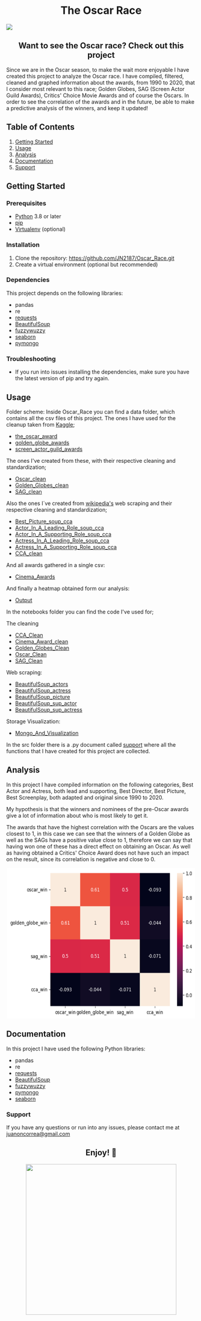 # <center> The Oscar Race </center>



<center><img src= "https://www.towncenterzumpango.com.mx/wp-content/uploads/2020/01/premios-oscar-2020.jpg" style="display: block; margin: 0 auto;"></center>

## <center> Want to see the Oscar race? Check out this project </center>

Since we are in the Oscar season, to make the wait more enjoyable I have created this project to analyze the Oscar race. I have compiled, filtered, cleaned and graphed information about the awards, from 1990 to 2020, that I consider most relevant to this race; Golden Globes, SAG (Screen Actor Guild Awards), Critics' Choice Movie Awards and of course the Oscars. In order to see the correlation of the awards and in the future, be able to make a predictive analysis of the winners, and keep it updated!

## Table of Contents
1. [Getting Started](#getting-started)
2. [Usage](#usage)
3. [Analysis](#analysis)
4. [Documentation](#documentation)
5. [Support](#support)

## Getting Started

### Prerequisites

- [Python](https://www.python.org/downloads/) 3.8 or later
- [pip](https://pip.pypa.io/en/stable/installation/)
- [Virtualenv](https://virtualenv.pypa.io/en/latest/) (optional)

### Installation

1. Clone the repository:
https://github.com/JN2187/Oscar_Race.git
2. Create a virtual environment (optional but recommended)

### Dependencies

This project depends on the following libraries:
- pandas
- re
- [requests](https://pypi.org/project/requests/)
- [BeautifulSoup](https://pypi.org/project/beautifulsoup4/)
- [fuzzywuzzy](https://pypi.org/project/fuzzywuzzy/)
- [seaborn](https://pypi.org/project/seaborn/)
- [pymongo](https://pypi.org/project/pymongo/)

### Troubleshooting

- If you run into issues installing the dependencies, make sure you have the latest version of pip and try again.


## Usage

Folder scheme: Inside Oscar_Race you can find a data folder, which contains all the csv files of this project. The ones I have used for the cleanup taken from [Kaggle](https://www.kaggle.com/);
- [the_oscar_award](https://www.kaggle.com/datasets/unanimad/the-oscar-award)
- [golden_globe_awards](https://www.kaggle.com/datasets/unanimad/golden-globe-awards)
- [screen_actor_guild_awards](https://www.kaggle.com/datasets/unanimad/screen-actors-guild-awards)

The ones I've created from these, with their respective cleaning and standardization;
- [Oscar_clean](data/Oscar_clean.csv)
- [Golden_Globes_clean](data/Golden_Globes_clean.csv)
- [SAG_clean](data/AG_clean.csv)

Also the ones I´ve created from [wikipedia's](https://en.wikipedia.org/wiki/Critics%27_Choice_Movie_Awards#Categories) web scraping and their respective cleaning and standardization;
- [Best_Picture_soup_cca](data/Best_Picture_soup_cca.csv)
- [Actor_In_A_Leading_Role_soup_cca](data/Actor_In_A_Leading_Role_soup_cca.csv)
- [Actor_In_A_Supporting_Role_soup_cca](data/Actor_In_A_Supporting_Role_soup_cca.csv)
- [Actress_In_A_Leading_Role_soup_cca](data/Actress_In_A_Leading_Role_soup_cca.csv)
- [Actress_In_A_Supporting_Role_soup_cca](data/Actress_In_A_Supporting_Role_soup_cca.csv)
- [CCA_clean](data/CCA_clean.csv)

And all awards gathered in a single csv:
- [Cinema_Awards](data/Cinema_Awards.csv)

And finally a heatmap obtained form our analysis:
- [Output](data/output.png)

In the notebooks folder you can find the code I've used for;

The cleaning
- [CCA_Clean](notebooks/CCA_Clean.ipynb)
- [Cinema_Award_clean](notebooks/Cinema_Award_clean.ipynb)
- [Golden_Globes_Clean](notebooks/Golden_Globes_Clean.ipynb)
- [Oscar_Clean](notebooks/Oscar_Clean.ipynb)
- [SAG_Clean](notebooks/SAG_Clean.ipynb)

Web scraping:
- [BeautifulSoup_actors](notebooks/BeautifulSoup_actors.ipynb)
- [BeautifulSoup_actress](notebooks/BeautifulSoup_actress.ipynb)
- [BeautifulSoup_picture](notebooks/BeautifulSoup_picture.ipynb)
- [BeautifulSoup_sup_actor](notebooks/BeautifulSoup_sup_actor.ipynb)
- [BeautifulSoup_sup_actress](notebooks/BeautifulSoup_sup_actress.ipynb)

Storage Visualization:
- [Mongo_And_Visualization](notebooks/Mongo_And_Visualization.ipynb)


In the src folder there is a .py document called [support](src/support.py) where all the functions that I have created for this project are collected.


## Analysis

In this project I have compiled information on the following categories, Best Actor and Actress, both lead and supporting, Best Director, Best Picture, Best Screenplay, both adapted and original since 1990 to 2020.

My hypothesis is that the winners and nominees of the pre-Oscar awards give a lot of information about who is most likely to get it.

The awards that have the highest correlation with the Oscars are the values closest to 1, in this case we can see that the winners of a Golden Globe as well as the SAGs have a positive value close to 1, therefore we can say that having won one of these has a direct effect on obtaining an Oscar. As well as having obtained a Critics' Choice Award does not have such an impact on the result, since its correlation is negative and close to 0.



<center><img src= "data/output.png" width="500" height="400"style="display: block; margin: 0 auto;"></center>

## Documentation

In this project I have used the following Python libraries: 
- pandas
- re
- [requests](https://pypi.org/project/requests/)
- [BeautifulSoup](https://pypi.org/project/beautifulsoup4/)
- [fuzzywuzzy](https://pypi.org/project/fuzzywuzzy/)
- [pymongo](https://pypi.org/project/pymongo/)
- [seaborn](https://pypi.org/project/seaborn/)

### Support

If you have any questions or run into any issues, please contact me at juanoncorrea@gmail.com

## <center>Enjoy! 🙌</center>
<center><img src="https://media2.giphy.com/media/AbDCwAI2xTwTm/giphy.gif?cid=790b761162ebc2b65306a1767bceffddf4021c5583ae566e&rid=giphy.gif&ct=g" width="400" height="400" style="display: block; margin: 0 auto;"></center>
